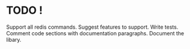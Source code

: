 TODO !
======

Support all redis commands.
Suggest features to support.
Write tests.
Comment code sections with documentation paragraphs.
Document the libary.
